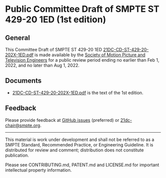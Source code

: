 # Public Committee Draft of SMPTE ST 429-20 1ED (1st edition)

## General

This Committee Draft of SMPTE ST 429-20 1ED [21DC-CD-ST-429-20-202X-1ED.pdf](21DC-CD-ST-429-20-202X-1ED.pdf) is made available by the 
[Society of Motion Picture and Television Engineers](https://www.smpte.org) for a public review period ending no earlier than Feb 1, 2022, and no later than Aug 1, 2022.

## Documents

* [21DC-CD-ST-429-20-202X-1ED.pdf](21DC-CD-ST-429-20-202X-1ED.pdf) is the text of the 1st edition.

## Feedback

Please provide feedback at [GitHub issues](https://github.com/SMPTE/st429-20/issues) (preferred) or [21dc-chair@smpte.org](mailto:21dc-chair@smpte.org).

---

This material is work under development and shall not be referred to as a SMPTE Standard, Recommended Practice, or Engineering Guideline. It is distributed for review and comment; distribution does not constitute publication.

Please see CONTRIBUTING.md, PATENT.md and LICENSE.md for important intellectual property information.